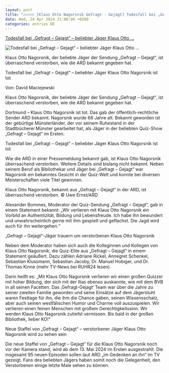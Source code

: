 ```yaml
---
layout: post
title: "🔥🔥🔥🔥 [Klaus Otto Nagorsnik Gefragt - Gejagt] Todesfall bei „Gefragt – Gejagt“ – beliebter Jäger Klaus Otto ..."
date: Wed, 24 Apr 2024 21:00:00 +0200
categories: entries DE
---
```

[Todesfall bei „Gefragt – Gejagt“ – beliebter Jäger Klaus Otto ...](https://www.ruhr24.de/promi-tv/alexander-bommes-todesfall-gefragt-gejagt-beliebt-jaeger-klaus-otto-nagorsnik-tot-ard-quiz-das-erste-93031969.html)

![Todesfall bei „Gefragt – Gejagt“ – beliebter Jäger Klaus Otto ...](https://www.ruhr24.de/assets/images/34/416/34416272-gefragt-gejagt-jaeger-klaus-otto-nagorsnik-25Yg290gJzfe.jpg)

Klaus Otto Nagorsnik, der beliebte Jäger der Sendung „Gefragt – Gejagt“, ist überraschend verstorben, wie die ARD bekannt gegeben hat.

Todesfall bei „Gefragt – Gejagt“ – beliebter Jäger Klaus Otto Nagorsnik ist tot

Von: David Maciejewski

Klaus Otto Nagorsnik, der beliebte Jäger der Sendung „Gefragt – Gejagt“, ist überraschend verstorben, wie die ARD bekannt gegeben hat.

Dortmund – Klaus Otto Nagorsnik ist tot. Das gab der öffentlich-rechtliche Sender ARD bekannt. Nagorsnik wurde 68 Jahre alt. Bekannt geworden ist der gebürtige Münsterländer, der vor seinem Ruhestand in der Stadtbücherei Münster gearbeitet hat, als Jäger in der beliebten Quiz-Show „Gefragt – Gejagt“ im Ersten.

Todesfall bei „Gefragt – Gejagt“ – beliebter Jäger Klaus Otto Nagorsnik ist tot

Wie die ARD in einer Pressemeldung bekannt gab, ist Klaus Otto Nagorsnik überraschend verstorben. Weitere Details sind bislang nicht bekannt. Neben seinem Beruf als Bibliothekar und Jäger bei „Gefragt – Gejagt“ war Nagorsnik ein bekanntes Gesicht in der Quiz-Welt und konnte bei diversen Meisterschaften viele Titel gewinnen.

Klaus Otto Nagorsnik, bekannt aus „Gefragt – Gejagt“ in der ARD, ist überraschend verstorben. © Uwe Ernst/ARD

Alexander Bommes, Moderator der Quiz-Sendung „Gefragt – Gejagt“, gab in einem Statement bekannt: „Wir verlieren mit Klaus Otto Nagorsnik ein Vorbild an Authentizität, Bildung und Lebensfreude. Ich habe ihn bewundert und unwahrscheinlich gerne mit ihm gespielt und geflachst. Die Jagd wird auch für ihn weitergehen.“

„Gefragt – Gejagt“-Jäger trauern um verstorbenen Klaus Otto Nagorsnik

Neben dem Moderator haben sich auch die Kolleginnen und Kollegen von Klaus Otto Nagorsnik, die Quiz-Elite aus „Gefragt – Gejagt“ in einem Statement geäußert. Dazu zählen Adriane Rickel, Annegret Schenkel, Sebastian Klussmann, Sebastian Jacoby, Dr. Manuel Hobiger, und Dr. Thomas Kinne (mehr TV-News bei RUHR24 lesen).

Darin heißt es: „Mit Klaus Otto Nagorsnik verlieren wir einen großen Quizzer mit hoher Bildung, der sich mit der Ilias ebenso auskannte, wie mit dem BVB in all seinen Facetten. Das ‚Gefragt-Gejagt‘ Team war über die Jahre zu seiner zweiten Familie geworden und seine Einsätze auf dem Jägerstuhl waren Festtage für ihn, die ihm die Chance gaben, seinen Wissensschatz, aber auch seinen westfälischen Humor und Charme voll auszuspielen. Wir verlieren einen feinen Menschen mit großem Gerechtigkeitssinn. Wir werden Klaus Otto Nagorsnik zutiefst vermissen. Bis bald in der großen Bibliothek, lieber KO!“

Neue Staffel von „Gefragt – Gejagt“ – verstorbener Jäger Klaus Otto Nagorsnik wird zu sehen sein

Die neue Staffel von „Gefragt – Gejagt“ für die Klaus Otto Nagorsnik noch vor der Kamera stand, wird ab dem 13. Mai 2024 im Ersten ausgestrahlt. Die insgesamt 95 neuen Episoden sollen laut ARD „im Gedenken an ihn“ im TV gezeigt. Fans des beliebten Jägers haben somit noch die Gelegenheit, den Verstorbenen einige letzte Male sehen zu können.

